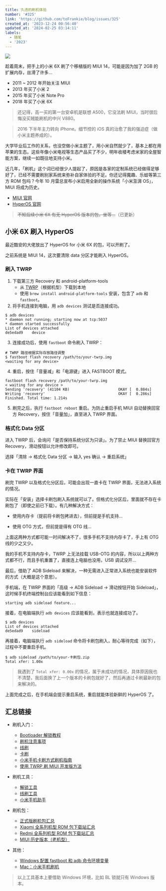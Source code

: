 ```yaml
---
title: 久违的刷机体验
number: '#325'
link: 'https://github.com/toFrankie/blog/issues/325'
created_at: '2023-12-24 00:56:40'
updated_at: '2024-02-25 03:14:11'
labels:
  - 随笔
  - '2023'
---
```


![](https://cdn.jsdelivr.net/gh/toFrankie/blog@main/images/2023/12/1703359011825.png)

趁着周末，把手上的小米 6X 刷了个移植版的 MIUI 14，可能是因为加了 2GB 的扩展内存，丝滑了许多...

- 2011 ~ 2012 年开始关注 MIUI
- 2013 年买了小米 2
- 2015 年买了小米 Note Pro
- 2018 年买了小米 6X

> 还记得，高一买的第一台安卓机是联想 A500，它没法刷 MIUI，当时很后悔没买贼能刷机的中兴 V880。

> 2016 下半年主力转向 iPhone。细节控的 iOS 真的治愈了我的强迫症（做小米主题养成的）。

大学毕业后工作的关系，也没空做小米主题了，用小米自然就少了，基本上都在用苹果的生态。这些年像小米电视等生态产品买了不少，明年收楼考虑米家的全屋智能方案，继续一如既往地支持小米。

近几年，「刷机」这个词已经很少人提起了，原因是各家的定制系统已经做得足够好了，已经不需要刷别家系统来弥补自家体验的不足。你还记得魔趣、乐蛙等第三方 ROM 包吗？今年 10 月雷总宣布小米启用全新的操作系统「小米澎湃 OS」，MIUI 将成为历史。

- [MIUI 官网](https://home.miui.com/)
- [HyperOS 官网](https://hyperos.mi.com/)

> ~~不知后续小米 6X 有无 HyperOS 版本的包，坐等...~~（已更新）

## 小米 6X 刷入 HyperOS

最近酷安的大佬放出了 HyperOS for 小米 6X 的包，可以开刷了。

之前系统是 MIUI 14，这次要清除 data 分区才能刷入 HyperOS。

### 刷入 TWRP

1. 下载第三方 Recovery 和 android-platform-tools
    - 从 [TWRP](https://twrp.me/Devices/)（根据机型）下载到本地
    - 使用 `brew install android-platform-tools` 安装，包含了 `adb` 和 `fastboot`。
2. 将手机连接到电脑，用 `adb devices` 测试是否连接成功。

```shell
$ adb devices
* daemon not running; starting now at tcp:5037
* daemon started successfully
List of devices attached
de5edad9	device
```
3. 连接成功后，使用 `fastboot` 命令刷入 TWRP：

```shell
# TWRP 路径根据实际存放路径调整
$ fastboot flash recovery /path/to/your-twrp.img
<waiting for any device>
```

4. 重启，按住「音量减」和「电源键」进入 FASTBOOT 模式。

```shell
fastboot flash recovery /path/to/your-twrp.img
< waiting for any device >
Sending 'recovery' (41104 KB)                      OKAY [  0.884s]
Writing 'recovery'                                 OKAY [  0.286s]
Finished. Total time: 1.214s
```

5. 刷完之后，执行 `fastboot reboot` 重启。为防止重启手机 MIUI 自动替换回官方 Recovery，按住「音量加」，直至进入 TWRP 界面。

### 格式化 Data 分区

进入 TWRP 后，会询问「是否保持系统分区为只读」。为了禁止 MIUI 替换回官方 Recovery，滑动按钮以允许修改即可。

选择「清除 → 格式化 Data 分区 → 输入 yes 确认 → 重启系统」


### 卡在 TWRP 界面

刷完 TWRP 以及格式化分区后，可能会出现一直卡在 TWRP 界面，无法进入系统的情况。

实际在「安装」选择卡刷包刷入系统就可以了。但格式化分区后，里面就不存在卡刷包了（即使之前已下载）。有几种解决方式：

- 使用内存卡（提前将卡刷包拷进去），但前提是手机支持...

- 使用 OTG 方式，但前提是得有 OTG 线...

上面这两种方式都可能一时间解决不了，很多手机不支持内存卡了，手上有 OTG 线的少之又少。

我的手机不支持内存卡，TWRP 上无法挂载 USB-OTG 的内容，所以以上两种方式都不行，而且手机重置了，直接连上电脑也没用，USB 调试没开...

最后，借助了 ADB Sideload 来解决，一种无需进入正常进入系统也能安装软件的方式（大概是这个意思）。

手机端，在 TWRP 界面的「高级 → ADB Sideload → 滑动按钮开始 Sideload」，这时候手机终端控制台应该能看到如下信息：

```shell
starting adb sideload feature...
```

接着，在电脑端执行 `adb devices` 应该能看到，表示也就连接成功了。

```shell
$ adb devices
List of devices attached
de5edad9	sideload
```

再接着，电脑端执行 `adb sideload` 命令将卡刷包刷入，耐心等待完成（如下），过程中不要重启手机。

```shell
$ adb sideload /path/to/your-卡刷包.zip
Total xfer: 1.00x
```

> 我遇到了 `Total xfer: 0.00x` 的情况，属于未成功的情况，具体原因我也不清楚，我后面换了上一个版本的卡刷包就好了，然后再通过卡刷最新的包来解决的。

上面完成之后，在手机端会提示重启系统，重启就能体验新鲜的 HyperOS 了。


## 汇总链接

- 刷机入门：
    - [Bootloader 解锁教程](https://web.vip.miui.com/page/info/mio/mio/detail?postId=42491267&app_version=dev.20051)
    - [刷机注意事项](https://web.vip.miui.com/page/info/mio/mio/detail?postId=32681233&app_version=dev.20051)
    - [线刷](https://web.vip.miui.com/page/info/mio/mio/detail?postId=18869159&app_version=dev.20051)
    - [卡刷](https://web.vip.miui.com/page/info/mio/mio/detail?postId=18858262&app_version=dev.20051)
    - [小米手机卡刷方式刷机指南](https://miuiver.com/recovery-rom-installation/)
    - [使用 TWRP 刷 MIUI 开发版方法](https://miuiver.com/install-miui-developer-rom/)
- 刷机工具：
    - [解锁工具](https://www.miui.com/unlock/download.html)
    - [线刷工具](https://miuiver.com/miflash/)
    - [小米手机助手](https://miuiver.com/mi-phone-assistant/)
- 刷机包：
    - [正式版刷机包汇总](https://web.vip.miui.com/page/info/mio/mio/detail?postId=37093637)
    - [Xiaomi 全系列机型 ROM 包下载站汇总](https://web.vip.miui.com/page/info/mio/mio/detail?postId=5896315&app_version=dev.20220427&ref=share&channel=Share)
    - [Redmi 全系列机型 ROM 包下载站汇总](https://web.vip.miui.com/page/info/mio/mio/detail?postId=18111066&app_version=dev.20051&ref=share&channel=Share)
    - [MIUI 历史版本（老机型）](https://miuiver.com/)

- 其他：
    - [Windows 配置 fastboot 和 adb 命令环境变量](https://miuiver.com/add-fastboot-and-adb-environment-variables/)
    - [Mac：小米手机刷机](https://blog.csdn.net/pk_sir/article/details/112609052)


> 以上工具基本上要借助 Windows 环境，比如 BL 锁就只有 Windows 版本。
